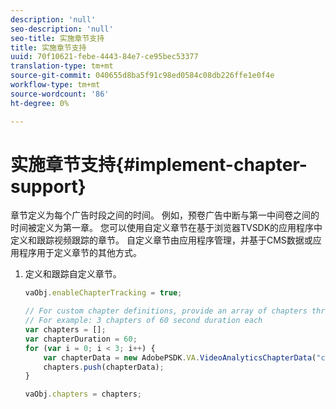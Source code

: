 ```yaml
---
description: 'null'
seo-description: 'null'
seo-title: 实施章节支持
title: 实施章节支持
uuid: 70f10621-febe-4443-84e7-ce95bec53377
translation-type: tm+mt
source-git-commit: 040655d8ba5f91c98ed0584c08db226ffe1e0f4e
workflow-type: tm+mt
source-wordcount: '86'
ht-degree: 0%

---
```



# 实施章节支持{#implement-chapter-support}

章节定义为每个广告时段之间的时间。 例如，预卷广告中断与第一中间卷之间的时间被定义为第一章。 您可以使用自定义章节在基于浏览器TVSDK的应用程序中定义和跟踪视频跟踪的章节。 自定义章节由应用程序管理，并基于CMS数据或应用程序用于定义章节的其他方式。

1. 定义和跟踪自定义章节。

   ```js
   vaObj.enableChapterTracking = true; 
   
   // For custom chapter definitions, provide an array of chapters through the metadata: 
   // For example: 3 chapters of 60 second duration each 
   var chapters = []; 
   var chapterDuration = 60; 
   for (var i = 0; i < 3; i++) { 
       var chapterData = new AdobePSDK.VA.VideoAnalyticsChapterData("chapter_" + (i+1), i * chapterDuration, chapterDuration, (i+1)); 
       chapters.push(chapterData); 
   } 
   
   vaObj.chapters = chapters;
   ```

